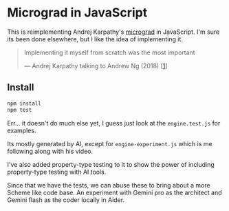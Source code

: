 # Micrograd in JavaScript

This is reimplementing Andrej Karpathy's [micrograd][2] in JavaScript. I'm sure its been done elsewhere, but I like the idea of implementing it.

> Implementing it myself from scratch was the most important
>
> — Andrej Karpathy talking to Andrew Ng (2018) [[1][1]]

## Install

```sh
npm install
npm test
```

Err... it doesn't do much else yet, I guess just look at the `engine.test.js` for examples.

Its mostly generated by AI, except for `engine-experiment.js` which is me following along with his video.

I've also added property-type testing to it to show the power of including property-type testing with AI tools.

Since that we have the tests, we can abuse these to bring about a more Scheme like code base. An experiment with Gemini pro as the architect and Gemini flash as the coder locally in Aider.

[1]: https://www.youtube.com/watch?v=_au3yw46lcg
[2]: https://www.youtube.com/watch?v=VMj-3S1tku0
